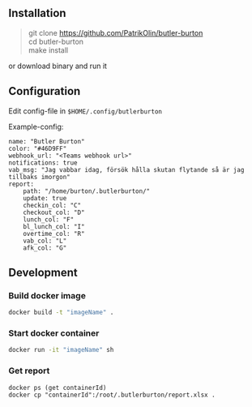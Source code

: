 ## Installation

> git clone https://github.com/PatrikOlin/butler-burton <br>
> cd butler-burton <br>
> make install

or download binary and run it

## Configuration

Edit config-file in `$HOME/.config/butlerburton`

Example-config:

```ỳaml
name: "Butler Burton"
color: "#46D9FF"
webhook_url: "<Teams webhook url>"
notifications: true
vab_msg: "Jag vabbar idag, försök hålla skutan flytande så är jag tillbaks imorgon"
report:
    path: "/home/burton/.butlerburton/"
    update: true
    checkin_col: "C"
    checkout_col: "D"
    lunch_col: "F"
    bl_lunch_col: "I"
    overtime_col: "R"
    vab_col: "L"
    afk_col: "G"
```

## Development

### Build docker image
```sh
docker build -t "imageName" .
```

### Start docker container
```sh
docker run -it "imageName" sh
```

### Get report
```
docker ps (get containerId)
docker cp "containerId":/root/.butlerburton/report.xlsx .
```
